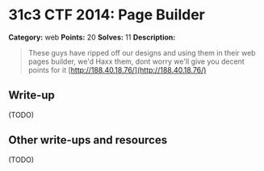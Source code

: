 # 31c3 CTF 2014: Page Builder

**Category:** web
**Points:** 20
**Solves:** 11
**Description:**

> These guys have ripped off our designs and using them in their web pages builder, we'd Haxx them, dont worry we'll give you decent points for it
> [http://188.40.18.76/](http://188.40.18.76/)

## Write-up

(TODO)

## Other write-ups and resources

(TODO)
